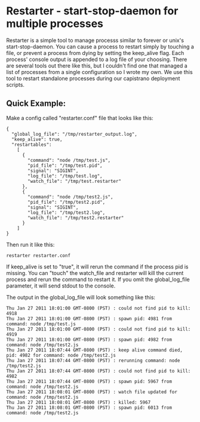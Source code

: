 Restarter - start-stop-daemon for multiple processes
====================================================

Restarter is a simple tool to manage processs similar to forever or unix's start-stop-daemon.  You can cause
a process to restart simply by touching a file, or prevent a process from dying by setting the keep_alive flag.
Each process' console output is appended to a log file of your choosing.  There are several tools out there
like this, but I couldn't find one that managed a list of processes from a single configuration so I wrote
my own.  We use this tool to restart standalone processes during our capistrano deployment scripts.


Quick Example:
--------------

Make a config called "restarter.conf" file that looks like this:

    {
      "global_log_file": "/tmp/restarter_output.log",
      "keep_alive": true,
      "restartables":
        [
          {
            "command": "node /tmp/test.js",
            "pid_file": "/tmp/test.pid",
            "signal": "SIGINT",
            "log_file": "/tmp/test.log",
            "watch_file": "/tmp/test.restarter"
          },
          {
            "command": "node /tmp/test2.js",
            "pid_file": "/tmp/test2.pid",
            "signal": "SIGINT",
            "log_file": "/tmp/test2.log",
            "watch_file": "/tmp/test2.restarter"
          }
        ]
    }

Then run it like this:

    restarter restarter.conf
    
If keep_alive is set to "true", it will rerun the command if the process pid is missing.  You can "touch" the watch_file
and restarter will kill the current process and rerun the command to restart it.  If you omit the global_log_file parameter,
it will send stdout to the console.

The output in the global_log_file will look something like this:

    Thu Jan 27 2011 18:01:00 GMT-0800 (PST) : could not find pid to kill: 4918
    Thu Jan 27 2011 18:01:00 GMT-0800 (PST) : spawn pid: 4981 from command: node /tmp/test.js
    Thu Jan 27 2011 18:01:00 GMT-0800 (PST) : could not find pid to kill: 4919
    Thu Jan 27 2011 18:01:00 GMT-0800 (PST) : spawn pid: 4982 from command: node /tmp/test2.js
    Thu Jan 27 2011 18:07:44 GMT-0800 (PST) : keep alive command died, pid: 4982 for command: node /tmp/test2.js
    Thu Jan 27 2011 18:07:44 GMT-0800 (PST) : rerunning command: node /tmp/test2.js
    Thu Jan 27 2011 18:07:44 GMT-0800 (PST) : could not find pid to kill: 4982
    Thu Jan 27 2011 18:07:44 GMT-0800 (PST) : spawn pid: 5967 from command: node /tmp/test2.js
    Thu Jan 27 2011 18:08:01 GMT-0800 (PST) : watch file updated for command: node /tmp/test2.js
    Thu Jan 27 2011 18:08:01 GMT-0800 (PST) : killed: 5967
    Thu Jan 27 2011 18:08:01 GMT-0800 (PST) : spawn pid: 6013 from command: node /tmp/test2.js
